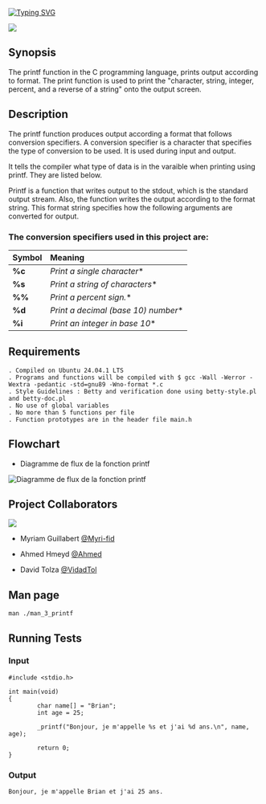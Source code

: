 

[![Typing SVG](https://readme-typing-svg.herokuapp.com?font=Fira+Code&weight=700&size=27&pause=1000&center=true&width=700&height=62&lines=Project+Printf)](https://git.io/typing-svg)

![](https://www.commentcoder.com/static/bd7bd17f9fccb49b563e643f73bc87b3/b17f8/c-printf.jpg)



## Synopsis

The printf function in the C programming language, prints output according to format. The print function is used to print the "character, string, integer, percent, and a reverse of a string" onto the output screen.

## Description
The printf function produces output according a format that follows conversion specifiers. A conversion specifier is a character that specifies the type of conversion to be used. It is used during input and output.

It tells the compiler what type of data is in the varaible when printing using printf. They are listed below.

Printf is a function that writes output to the stdout, which is the standard output stream. Also, the function writes the output according to the format string. This format string specifies how the following arguments are converted for output.

### The conversion specifiers used in this project are:


| Symbol    | Meaning |
| :-------- | :------------------------------------ |
| **%c**    |  *Print a single character**          |
| **%s**    |  *Print a string of characters**      |
| **%%**    |  *Print a percent sign.**             |
| **%d**    |  *Print a decimal (base 10) number**  |
| **%i**    |  *Print an integer in base 10**       |


## Requirements

    . Compiled on Ubuntu 24.04.1 LTS
    . Programs and functions will be compiled with $ gcc -Wall -Werror -Wextra -pedantic -std=gnu89 -Wno-format *.c
    . Style Guidelines : Betty and verification done using betty-style.pl and betty-doc.pl
    . No use of global variables
    . No more than 5 functions per file
    . Function prototypes are in the header file main.h

## Flowchart
- Diagramme de flux de la fonction printf

![Diagramme de flux de la fonction printf](https://i.imgur.com/lX1fkb7.png)


## Project Collaborators

![](https://flat-badgen.vercel.app/badge/icon/github?icon=github&label)

- Myriam Guillabert [@Myri-fid](https://github.com/Myri-fid)

- Ahmed Hmeyd [@Ahmed](https://github.com/hmeyd)

- David Tolza [@VidadTol](https://www.github.com/VidadTol)

## Man page
```
man ./man_3_printf
```
## Running Tests

### Input
```
#include <stdio.h> 

int main(void) 
{ 
        char name[] = "Brian";
        int age = 25; 

        _printf("Bonjour, je m'appelle %s et j'ai %d ans.\n", name, age);

        return 0; 
}
```
### Output
```
Bonjour, je m'appelle Brian et j'ai 25 ans.
```

